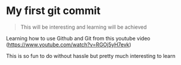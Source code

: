 # My first git commit
> This will be interesting and learning will be achieved

Learning how to use Github and Git from this youtube video (https://www.youtube.com/watch?v=RGOj5yH7evk)

This is so fun to do without hassle but pretty much interesting to learn